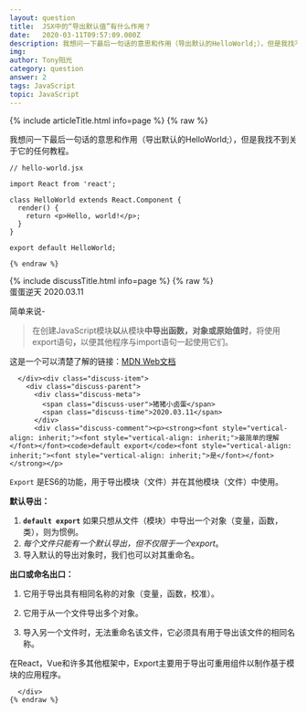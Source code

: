 ```yaml
---
layout: question
title:  JSX中的“导出默认值”有什么作用？
date:   2020-03-11T09:57:09.000Z
description: 我想问一下最后一句话的意思和作用（导出默认的HelloWorld;），但是我找不到关于它的任何教程。// hello-world.jsximpor...
img: 
author: Tony阳光
category: question
answer: 2
tags: JavaScript
topic: JavaScript
---
```

<div class="article-root">
  <div class="article">
    {% include articleTitle.html info=page %}
    {% raw %}
    <div class="article-content"><p><font style="vertical-align: inherit;"><font style="vertical-align: inherit;">我想问一下最后一句话的意思和作用（导出默认的HelloWorld;），但是我找不到关于它的任何教程。</font></font></p>

<pre><code>// hello-world.jsx<font></font>
<font></font>
import React from 'react';<font></font>
<font></font>
class HelloWorld extends React.Component {<font></font>
  render() {<font></font>
    return &lt;p&gt;Hello, world!&lt;/p&gt;;<font></font>
  }<font></font>
}<font></font>
<font></font>
export default HelloWorld;<font></font>
</code></pre></div>
    {% endraw %}
  </div>

  <div class="discuss-wrapper">
    {% include discussTitle.html info=page %}
    {% raw %}
    <div class="discuss-item">
        <div class="discuss-parent">
          <div class="discuss-meta">
            <span class="discuss-user">蛋蛋逆天</span>
            <span class="discuss-time">2020.03.11</span>
          </div>
          <div class="discuss-comment"><p><font style="vertical-align: inherit;"><font style="vertical-align: inherit;">简单来说-</font></font></p>

<blockquote>
  <p><font style="vertical-align: inherit;"><font style="vertical-align: inherit;">在创建JavaScript模块</font></font><strong><font style="vertical-align: inherit;"><font style="vertical-align: inherit;">以</font></font></strong><font style="vertical-align: inherit;"><font style="vertical-align: inherit;">从</font><font style="vertical-align: inherit;">模块</font><strong><font style="vertical-align: inherit;">中导出函数，对象或原始值时</font></strong><font style="vertical-align: inherit;">，将</font><font style="vertical-align: inherit;">使用export语句</font><strong><font style="vertical-align: inherit;">，</font></strong><font style="vertical-align: inherit;">以便其他程序与import语句一起使用它们。</font></font></p>
</blockquote>

<p><font style="vertical-align: inherit;"><font style="vertical-align: inherit;">这是一个可以清楚了解的链接：</font></font><a href="https://developer.mozilla.org/en-US/docs/web/javascript/reference/statements/export" rel="noreferrer"><font style="vertical-align: inherit;"><font style="vertical-align: inherit;">MDN Web文档</font></font></a></p></div>
        </div>
        
      </div><div class="discuss-item">
        <div class="discuss-parent">
          <div class="discuss-meta">
            <span class="discuss-user">猪猪小卤蛋</span>
            <span class="discuss-time">2020.03.11</span>
          </div>
          <div class="discuss-comment"><p><strong><font style="vertical-align: inherit;"><font style="vertical-align: inherit;">最简单的理解</font></font><code>default export</code><font style="vertical-align: inherit;"><font style="vertical-align: inherit;">是</font></font></strong></p>

<p><code>Export</code><font style="vertical-align: inherit;"><font style="vertical-align: inherit;"> 是ES6的功能，用于导出模块（文件）并在其他模块（文件）中使用。</font></font></p>

<p><strong><font style="vertical-align: inherit;"><font style="vertical-align: inherit;">默认导出：</font></font></strong>  </p>

<ol>
<li><strong><code>default export</code></strong><font style="vertical-align: inherit;"><font style="vertical-align: inherit;"> 如果只想从文件（模块）中导出一个对象（变量，函数，类），则为惯例。</font></font></li>
<li><em><font style="vertical-align: inherit;"><font style="vertical-align: inherit;">每个文件只能有一个默认导出，但不仅限于一个export</font></font></em><font style="vertical-align: inherit;"><font style="vertical-align: inherit;">。</font></font></li>
<li><font style="vertical-align: inherit;"><font style="vertical-align: inherit;">导入默认的导出对象时，我们也可以对其重命名。</font></font></li>
</ol>

<p><strong><font style="vertical-align: inherit;"><font style="vertical-align: inherit;">出口或命名出口：</font></font></strong> </p>

<ol>
<li><p><font style="vertical-align: inherit;"><font style="vertical-align: inherit;">它用于导出具有相同名称的对象（变量，函数，校准）。</font></font></p></li>
<li><p><font style="vertical-align: inherit;"><font style="vertical-align: inherit;">它用于从一个文件导出多个对象。</font></font></p></li>
<li><p><font style="vertical-align: inherit;"><font style="vertical-align: inherit;">导入另一个文件时，无法重命名该文件，它必须具有用于导出该文件的相同名称。</font></font></p></li>
</ol>

<p><font style="vertical-align: inherit;"><font style="vertical-align: inherit;">在React，Vue和许多其他框架中，Export主要用于导出可重用组件以制作基于模块的应用程序。</font></font></p></div>
        </div>
        
      </div>
    {% endraw %}
  </div>
<div>

